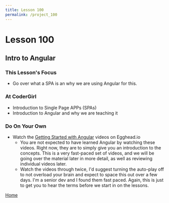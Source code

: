 ```yaml
---
title: Lesson 100
permalink: /project_100
---
```


# Lesson 100

## Intro to Angular

### This Lesson's Focus
* Go over what a SPA is an why we are using Angular for this.

### At CoderGirl
* Introduction to Single Page APPs (SPAs)
* Introduction to Angular and why we are teaching it

### Do On Your Own
* Watch the [Getting Started with Angular](https://egghead.io/courses/get-started-with-angular) videos on Egghead.io
    * You are not expected to have learned Angular by watching these videos. Right now, they are to simply give you an introduction to the concepts. This is a very fast-paced set of videos, and we will be going over the material later in more detail, as well as reviewing individual videos later.
    * Watch the videos through twice, I'd suggest turning the auto-play off to not overload your brain and expect to space this out over a few days. I'm a senior dev and I found them fast paced. Again, this is just to get you to hear the terms before we start in on the lessons.

[Home]( /web_group_cohort/project_track )
